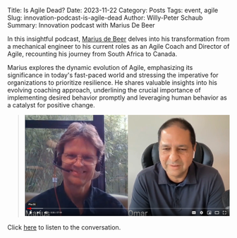 Title: Is Agile Dead?
Date: 2023-11-22
Category: Posts 
Tags: event, agile
Slug: innovation-podcast-is-agile-dead
Author: Willy-Peter Schaub
Summary: Innovation podcast with Marius De Beer 

In this insightful podcast, [Marius de Beer](https://www.linkedin.com/in/marius-de-beer-a9091b1/) delves into his transformation from a mechanical engineer to his current roles as an Agile Coach and Director of Agile, recounting his journey from South Africa to Canada.

Marius explores the dynamic evolution of Agile, emphasizing its significance in today's fast-paced world and stressing the imperative for organizations to prioritize resilience. He shares valuable insights into his evolving coaching approach, underlining the crucial importance of implementing desired behavior promptly and leveraging human behavior as a catalyst for positive change.

> [![Podcast](../images/innovation-podcast-is-agile-dead-1.png)](hhttps://www.youtube.com/watch?v=yOl487Qt8eM)

Click [here](https://www.youtube.com/watch?v=yOl487Qt8eM) to listen to the conversation.

